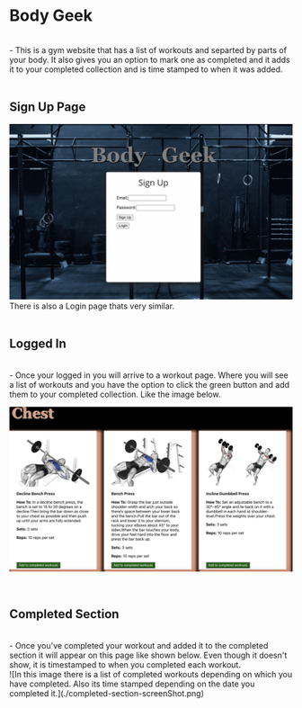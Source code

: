 # Body Geek
<br />
-  This is a gym website that has a list of workouts and separted by parts of your body. It also gives you an option to mark one as completed and it adds it to your completed collection and is time stamped to when it was added.
<br />
<br />

## Sign Up Page
![The sign up page is very similar to the login page. Both have a gym background with and in the center there is a white box that has both an email and password field. Also two buttons one for loging in or signing up.](./sign-up-screenShot.png)
There is also a Login page thats very similar.
<br />
<br />

## Logged In 
<br />
- Once your logged in you will arrive to a workout page. Where you will see a list of workouts and you have the option to click the green button and add them to your completed collection. Like the image below.
<br />

![This is the workout page and there are chest workouts shown in the image and a green button you can click to add one to the completed section.](./chest-workouts-screenShot.png)

<br />

## Completed Section
<br/>
- Once you've completed your workout and added it to the completed section it will appear on this page like shown below. Even though it doesn't show, it is timestamped to when you completed each workout.
<br/>
![In this image there is a list of completed workouts depending on which you have completed. Also its time stamped depending on the date you completed it.](./completed-section-screenShot.png)